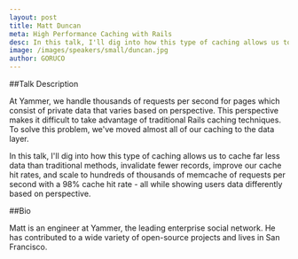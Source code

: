 ```yaml
---
layout: post
title: Matt Duncan
meta: High Performance Caching with Rails
desc: In this talk, I'll dig into how this type of caching allows us to cache far less data than traditional methods, invalidate fewer records, improve our cache hit rates, and scale to hundreds of thousands of memcache of requests per second with a 98% cache hit rate - all while showing users data differently based on perspective.
image: /images/speakers/small/duncan.jpg
author: GORUCO
---
```




##Talk Description

<p>At Yammer, we handle thousands of requests per second for pages which consist of private data that varies based on perspective. This perspective makes it difficult to take advantage of traditional Rails caching techniques. To solve this problem, we've moved almost all of our caching to the data layer.</p>
<p>In this talk, I'll dig into how this type of caching allows us to cache far less data than traditional methods, invalidate fewer records, improve our cache hit rates, and scale to hundreds of thousands of memcache of requests per second with a 98% cache hit rate - all while showing users data differently based on perspective.</p>

##Bio

<p>Matt is an engineer at Yammer, the leading enterprise social network.  He has contributed to a wide variety of open-source projects and lives in San Francisco.</p>

